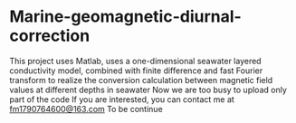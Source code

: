# Marine-geomagnetic-diurnal-correction
This project uses Matlab, uses a one-dimensional seawater layered conductivity model, combined with finite difference and fast Fourier transform to realize the conversion calculation between magnetic field values at different depths in seawater
Now we are too busy to upload only part of the code
If you are interested, you can contact me at fm1790764600@163.com
To be continue
